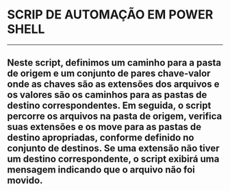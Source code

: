 # SCRIP DE AUTOMAÇÃO EM POWER SHELL
-------------------------------------------------------------------
## Neste script, definimos um caminho para a pasta de origem e um conjunto de pares chave-valor onde as chaves são as extensões dos arquivos e os valores são os caminhos para as pastas de destino correspondentes. Em seguida, o script percorre os arquivos na pasta de origem, verifica suas extensões e os move para as pastas de destino apropriadas, conforme definido no conjunto de destinos. Se uma extensão não tiver um destino correspondente, o script exibirá uma mensagem indicando que o arquivo não foi movido.
